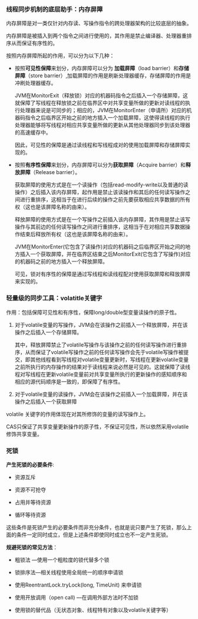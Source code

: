 ### 线程同步机制的底层助手：内存屏障

内存屏障是对一类仅针对内存读、写操作指令的跨处理器架构的比较底层的抽象。

内存屏障是被插入到两个指令之间进行使用的，其作用是禁止编译器、处理器重排序从而保证有序性的。

按照内存屏障所起的作用，可以分为以下几种：

+ 按照**可见性保障**来划分，内存屏障可以分为 **加载屏障**（load barrier）和**存储屏障**（store barrier）,加载屏障的作用是刷新处理器缓存，存储屏障的作用是冲刷处理器缓存。
  
  JVM在MonitorExit（释放锁）对应的机器码指令之后插入一个存储屏障，这就保障了写线程在释放锁之前在临界区中对共享变量所做的更新对读线程的执行处理器来说是可同步的；相应的，JVM在MonitorEnter（申请所）对应的机器码指令之后临界区开始之前的地方插入一个加载屏障，这使得读线程的执行处理器能够将写线程对相应共享变量所做的更新从其他处理器同步到该处理器的高速缓存中。
  
  因此，可见性的保障是通过读线程和写线程成对的使用加载屏障和存储屏障实现的。

+ 按照**有序性保障**来划分，内存屏障可以分为**获取屏障**（Acquire barrier）和**释放屏障**（Release barrier）。
  
  获取屏障的使用方式是在一个读操作（包括read-modify-write以及普通的读操作）之后插入该内存屏障，起作用是禁止该读操作和其后的任何读写操作之间进行重排序，这相当于在进行后续的操作之前先要获取相应共享数据的所有权（这也是该屏障名称的由来）。
  
  释放屏障的使用方式是在一个写操作之前插入该内存屏障，其作用是禁止该写操作与其前边的任何读写操作之间进行重排序，这相当于在对相应共享数据操作结束后释放所有权（这也是该屏障名称的由来）。
  
  JVM在MonitorEnter(它包含了读操作)对应的机器码之后临界区开始之间的地方插入一个获取屏障，并在临界区结束之后MonitorExit(它包含了写操作)对应的机器码之前的地方插入一个释放屏障。
  
  可见，锁对有序性的保障是通过写线程和读线程配对使用获取屏障和释放屏障来实现的。

### 轻量级的同步工具：volatitle关键字

作用：包括保障可见性和有序性，保障long/double型变量读操作的原子性。

1. 对于volatile变量的写操作，JVM会在该操作之前插入一个释放屏障，并在该操作之后插入一个存储屏障。
   
   其中，释放屏障禁止了volatile写操作与该操作之前的任何读写操作进行重排序，从而保证了volatile写操作之前的任何读写操作会先于volatile写操作被提交，即其他线程看到写线程对volatile变量更新时，写线程在更新volatile变量之前所执行的内存操作的结果对于读线程来说必然是可见的。这就保障了读线程对写线程在更新volatile变量前对共享变量所执行的更新操作的感知顺序和相应的源代码顺序是一致的，即保障了有序性。

2. 对于volatile变量的读操作，JVM会在该操作之前插入一个加载屏障，并在该操作之后插入一个获取屏障

volatile 关键字的作用体现在对其所修饰的变量的读写操作上。

CAS只保证了共享变量更新操作的原子性，不保证可见性，所以依然采用volatile修饰共享变量。

### 死锁

**产生死锁的必要条件**:

+ 资源互斥

+ 资源不可抢夺

+ 占用并等待资源

+ 循环等待资源

这些条件是死锁产生的必要条件而非充分条件，也就是说只要产生了死锁，那么上面的条件一定同时成立，但是上述条件即使同时成立也不一定产生死锁。

**规避死锁的常见方法**：

+ 粗锁法 —使用一个粗粒度的锁代替多个锁

+ 锁排序法—相关线程使用全局统一的顺序申请锁

+ 使用ReentrantLock.tryLock(long, TimeUnit) 来申请锁

+ 使用开放调用（open call) —在调用外部方法时不加锁

+ 使用锁的替代品（无状态对象、线程特有对象以及volatile关键字等）